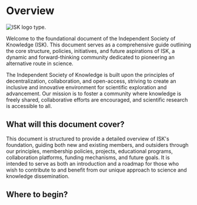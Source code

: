 # Overview

<img src="ISK-Type-OverView.png" alt="ISK logo type."/>

Welcome to the foundational document of the Independent Society of Knowledge (ISK).
This document serves as a comprehensive guide outlining the core structure, policies, initiatives, and future
aspirations of ISK, a dynamic and forward-thinking community dedicated to pioneering an alternative route in science.

The Independent Society of Knowledge is built upon the principles of decentralization, collaboration, and open-access,
striving to create an inclusive and innovative environment for scientific exploration and advancement.
Our mission is to foster a community where knowledge is freely shared, collaborative efforts are encouraged, and
scientific research is accessible to all.

## What will this document cover?

This document is structured to provide a detailed overview of ISK's foundation, guiding both new and existing members,
and outsiders through our principles, membership policies, projects, educational programs, collaboration platforms,
funding mechanisms, and future goals.
It is intended to serve as both an introduction and a roadmap for those who wish to contribute to and benefit from our
unique approach to science and knowledge dissemination.

## Where to begin?

